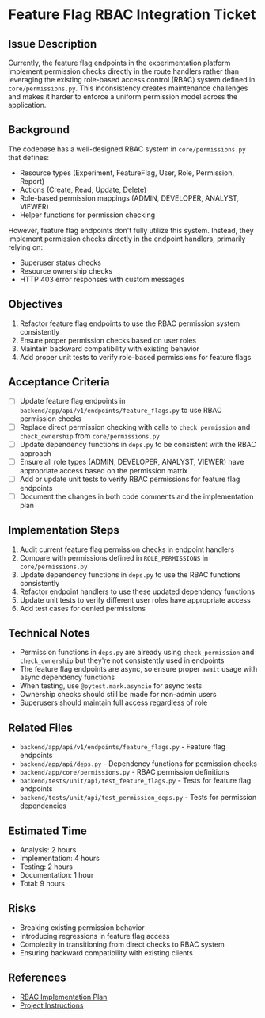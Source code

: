 # Feature Flag RBAC Integration Ticket

## Issue Description
Currently, the feature flag endpoints in the experimentation platform implement permission checks directly in the route handlers rather than leveraging the existing role-based access control (RBAC) system defined in `core/permissions.py`. This inconsistency creates maintenance challenges and makes it harder to enforce a uniform permission model across the application.

## Background
The codebase has a well-designed RBAC system in `core/permissions.py` that defines:
- Resource types (Experiment, FeatureFlag, User, Role, Permission, Report)
- Actions (Create, Read, Update, Delete)
- Role-based permission mappings (ADMIN, DEVELOPER, ANALYST, VIEWER)
- Helper functions for permission checking

However, feature flag endpoints don't fully utilize this system. Instead, they implement permission checks directly in the endpoint handlers, primarily relying on:
- Superuser status checks
- Resource ownership checks
- HTTP 403 error responses with custom messages

## Objectives
1. Refactor feature flag endpoints to use the RBAC permission system consistently
2. Ensure proper permission checks based on user roles
3. Maintain backward compatibility with existing behavior
4. Add proper unit tests to verify role-based permissions for feature flags

## Acceptance Criteria
- [ ] Update feature flag endpoints in `backend/app/api/v1/endpoints/feature_flags.py` to use RBAC permission checks
- [ ] Replace direct permission checking with calls to `check_permission` and `check_ownership` from `core/permissions.py`
- [ ] Update dependency functions in `deps.py` to be consistent with the RBAC approach
- [ ] Ensure all role types (ADMIN, DEVELOPER, ANALYST, VIEWER) have appropriate access based on the permission matrix
- [ ] Add or update unit tests to verify RBAC permissions for feature flag endpoints
- [ ] Document the changes in both code comments and the implementation plan

## Implementation Steps
1. Audit current feature flag permission checks in endpoint handlers
2. Compare with permissions defined in `ROLE_PERMISSIONS` in `core/permissions.py`
3. Update dependency functions in `deps.py` to use the RBAC functions consistently
4. Refactor endpoint handlers to use these updated dependency functions
5. Update unit tests to verify different user roles have appropriate access
6. Add test cases for denied permissions

## Technical Notes
- Permission functions in `deps.py` are already using `check_permission` and `check_ownership` but they're not consistently used in endpoints
- The feature flag endpoints are async, so ensure proper `await` usage with async dependency functions
- When testing, use `@pytest.mark.asyncio` for async tests
- Ownership checks should still be made for non-admin users
- Superusers should maintain full access regardless of role

## Related Files
- `backend/app/api/v1/endpoints/feature_flags.py` - Feature flag endpoints
- `backend/app/api/deps.py` - Dependency functions for permission checks
- `backend/app/core/permissions.py` - RBAC permission definitions
- `backend/tests/unit/api/test_feature_flags.py` - Tests for feature flag endpoints
- `backend/tests/unit/api/test_permission_deps.py` - Tests for permission dependencies

## Estimated Time
- Analysis: 2 hours
- Implementation: 4 hours
- Testing: 2 hours
- Documentation: 1 hour
- Total: 9 hours

## Risks
- Breaking existing permission behavior
- Introducing regressions in feature flag access
- Complexity in transitioning from direct checks to RBAC system
- Ensuring backward compatibility with existing clients

## References
- [RBAC Implementation Plan](./rbac_implementation_plan.md)
- [Project Instructions](../../.cursor/project_instructions.md)
